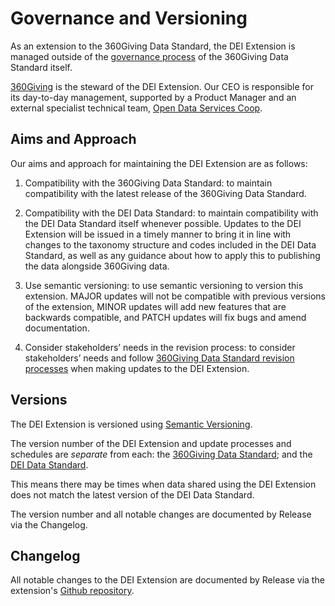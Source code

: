 # Governance and Versioning

As an extension to the 360Giving Data Standard, the DEI Extension is managed outside of the [governance process](https://standard.threesixtygiving.org/en/latest/about/governance/) of the 360Giving Data Standard itself.

[360Giving](https://threesixtygiving.org/) is the steward of the DEI Extension. Our CEO is responsible for its day-to-day management, supported by a Product Manager and an external specialist technical team, [Open Data Services Coop](https://opendataservices.coop/).

## Aims and Approach

Our aims and approach for maintaining the DEI Extension are as follows:

1. Compatibility with the 360Giving Data Standard: to maintain compatibility with the latest release of the 360Giving Data Standard.

2. Compatibility with the DEI Data Standard: to maintain compatibility with the DEI Data Standard itself whenever possible. Updates to the DEI Extension will be issued in a timely manner to bring it in line with changes to the taxonomy structure and codes included in the DEI Data Standard, as well as any guidance about how to apply this to publishing the data alongside 360Giving data.

3. Use semantic versioning: to use semantic versioning to version this extension. MAJOR updates will not be compatible with previous versions of the extension, MINOR updates will add new features that are backwards compatible, and PATCH updates will fix bugs and amend documentation.

4. Consider stakeholders’ needs in the revision process: to consider stakeholders’ needs and follow [360Giving Data Standard revision processes](https://standard.threesixtygiving.org/en/latest/about/governance/#the-revision-process) when making updates to the DEI Extension.


## Versions

The DEI Extension is versioned using [Semantic Versioning](https://semver.org/).

The version number of the DEI Extension and update processes and schedules are *separate* from each: the [360Giving Data Standard](https://standard.threesixtygiving.org/en/latest/about/governance/#versions); and the [DEI Data Standard](https://www.funderscollaborativehub.org.uk/collaborations/dei-data-standard).

This means there may be times when data shared using the DEI Extension does not match the latest version of the DEI Data Standard.

The version number and all notable changes are documented by Release via the Changelog.

## Changelog

All notable changes to the DEI Extension are documented by Release via the extension's [Github repository](https://github.com/ThreeSixtyGiving/360-dei/releases).
